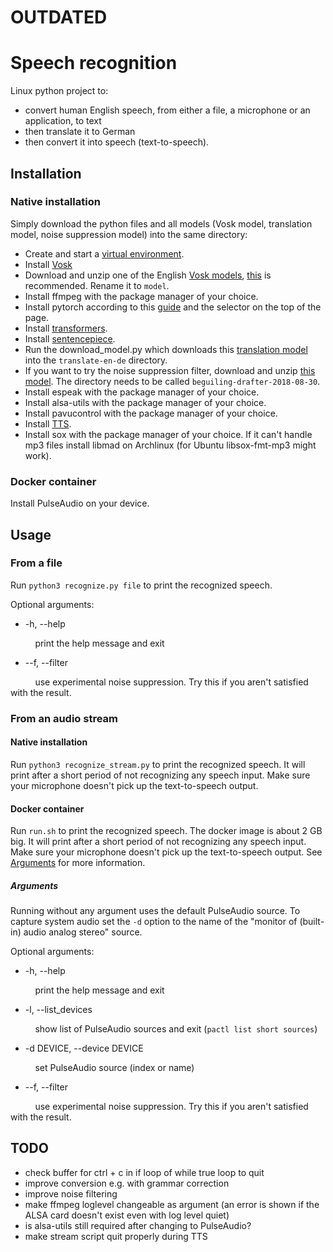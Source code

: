 # OUTDATED 

# Speech recognition

Linux python project to:
* convert human English speech, from either a file, a microphone or an application, to text
* then translate it to German 
* then convert it into speech (text-to-speech).

## Installation

### Native installation

Simply download the python files and all models (Vosk model, translation model, noise suppression model) into the same directory:
* Create and start a [virtual environment](https://packaging.python.org/guides/installing-using-pip-and-virtual-environments/).
* Install [Vosk](https://alphacephei.com/vosk/install)
* Download and unzip one of the English [Vosk models](https://alphacephei.com/vosk/models), [this](https://alphacephei.com/vosk/models/vosk-model-en-us-daanzu-20200905.zip) is recommended. Rename it to `model`.
* Install ffmpeg with the package manager of your choice.
* Install pytorch according to this [guide](https://pytorch.org/get-started/locally/) and the selector on the top of the page.
* Install [transformers](https://huggingface.co/transformers/installation.html).
* Install [sentencepiece](https://pypi.org/project/sentencepiece/).
* Run the download_model.py which downloads this [translation model](https://huggingface.co/Helsinki-NLP/opus-mt-en-de) into the `translate-en-de` directory.
* If you want to try the noise suppression filter, download and unzip [this model](https://github.com/GregorR/rnnoise-models/tree/master/beguiling-drafter-2018-08-30). The directory needs to be called `beguiling-drafter-2018-08-30`.
* Install espeak with the package manager of your choice.
* Install alsa-utils with the package manager of your choice.
* Install pavucontrol with the package manager of your choice.
* Install [TTS](https://pypi.org/project/TTS/).
* Install sox with the package manager of your choice. If it can't handle mp3 files install libmad on Archlinux (for Ubuntu libsox-fmt-mp3 might work).

### Docker container

Install PulseAudio on your device.

## Usage

### From a file

Run `python3 recognize.py file` to print the recognized speech.

Optional arguments:

* -h, --help

&nbsp;&nbsp;&nbsp;&nbsp;&nbsp;&nbsp;&nbsp;&nbsp;&nbsp;&nbsp;print the help message and exit
* --f, --filter

&nbsp;&nbsp;&nbsp;&nbsp;&nbsp;&nbsp;&nbsp;&nbsp;&nbsp;&nbsp;use experimental noise suppression. Try this if you aren't satisfied with the result.

### From an audio stream

#### Native installation

Run `python3 recognize_stream.py` to print the recognized speech. It will print after a short period of not recognizing any speech input. Make sure your microphone doesn't pick up the text-to-speech output.

#### Docker container

Run `run.sh` to print the recognized speech. The docker image is about 2 GB big. It will print after a short period of not recognizing any speech input. Make sure your microphone doesn't pick up the text-to-speech output. See [Arguments](#arguments) for more information.

##### Arguments

Running without any argument uses the default PulseAudio source. To capture system audio set the `-d` option to the name of the "monitor of (built-in) audio analog stereo" source.

Optional arguments:

* -h, --help

&nbsp;&nbsp;&nbsp;&nbsp;&nbsp;&nbsp;&nbsp;&nbsp;&nbsp;&nbsp;print the help message and exit
* -l, --list_devices

&nbsp;&nbsp;&nbsp;&nbsp;&nbsp;&nbsp;&nbsp;&nbsp;&nbsp;&nbsp;show list of PulseAudio sources and exit (`pactl list short sources`)
* -d DEVICE, --device DEVICE

&nbsp;&nbsp;&nbsp;&nbsp;&nbsp;&nbsp;&nbsp;&nbsp;&nbsp;&nbsp;set PulseAudio source (index or name)
* --f, --filter

&nbsp;&nbsp;&nbsp;&nbsp;&nbsp;&nbsp;&nbsp;&nbsp;&nbsp;&nbsp;use experimental noise suppression. Try this if you aren't satisfied with the result.


## TODO

* check buffer for ctrl + c in if loop of while true loop to quit
* improve conversion e.g. with grammar correction
* improve noise filtering
* make ffmpeg loglevel changeable as argument (an error is shown if the ALSA card doesn't exist even with log level quiet)
* is alsa-utils still required after changing to PulseAudio?
* make stream script quit properly during TTS
